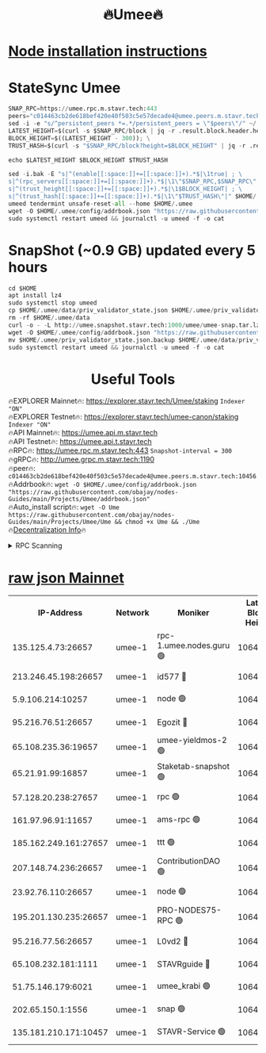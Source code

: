 <h1 align="center"> 🔥Umee🔥</h1>


[Node installation instructions](https://github.com/obajay/nodes-Guides/tree/main/Projects/Umee)
=
# StateSync Umee
```python
SNAP_RPC=https://umee.rpc.m.stavr.tech:443
peers="c014463cb2de618bef420e40f503c5e57decade4@umee.peers.m.stavr.tech:10456"
sed -i -e "s/^persistent_peers *=.*/persistent_peers = \"$peers\"/" ~/.umee/config/config.toml
LATEST_HEIGHT=$(curl -s $SNAP_RPC/block | jq -r .result.block.header.height); \
BLOCK_HEIGHT=$((LATEST_HEIGHT - 300)); \
TRUST_HASH=$(curl -s "$SNAP_RPC/block?height=$BLOCK_HEIGHT" | jq -r .result.block_id.hash)

echo $LATEST_HEIGHT $BLOCK_HEIGHT $TRUST_HASH

sed -i.bak -E "s|^(enable[[:space:]]+=[[:space:]]+).*$|\1true| ; \
s|^(rpc_servers[[:space:]]+=[[:space:]]+).*$|\1\"$SNAP_RPC,$SNAP_RPC\"| ; \
s|^(trust_height[[:space:]]+=[[:space:]]+).*$|\1$BLOCK_HEIGHT| ; \
s|^(trust_hash[[:space:]]+=[[:space:]]+).*$|\1\"$TRUST_HASH\"|" $HOME/.umee/config/config.toml
umeed tendermint unsafe-reset-all --home $HOME/.umee
wget -O $HOME/.umee/config/addrbook.json "https://raw.githubusercontent.com/obajay/nodes-Guides/main/Projects/Umee/addrbook.json"
sudo systemctl restart umeed && journalctl -u umeed -f -o cat
```
# SnapShot (~0.9 GB) updated every 5 hours
```python
cd $HOME
apt install lz4
sudo systemctl stop umeed
cp $HOME/.umee/data/priv_validator_state.json $HOME/.umee/priv_validator_state.json.backup
rm -rf $HOME/.umee/data
curl -o - -L http://umee.snapshot.stavr.tech:1000/umee/umee-snap.tar.lz4 | lz4 -c -d - | tar -x -C $HOME/.umee --strip-components 2
wget -O $HOME/.umee/config/addrbook.json "https://raw.githubusercontent.com/obajay/nodes-Guides/main/Projects/Umee/addrbook.json"
mv $HOME/.umee/priv_validator_state.json.backup $HOME/.umee/data/priv_validator_state.json
sudo systemctl restart umeed && journalctl -u umeed -f -o cat
```
 <h1 align="center"> Useful Tools</h1>

🔥EXPLORER Mainnet🔥:      https://explorer.stavr.tech/Umee/staking             `Indexer "ON"` \
🔥EXPLORER Testnet🔥:        https://explorer.stavr.tech/umee-canon/staking      `Indexer "ON"` \
🔥API Mainnet🔥:                   https://umee.api.m.stavr.tech \
🔥API Testnet🔥:                     https://umee.api.t.stavr.tech \
🔥RPC🔥:                           https://umee.rpc.m.stavr.tech:443                     `Snapshot-interval = 300` \
🔥gRPC🔥:                              http://umee.grpc.m.stavr.tech:1190 \
🔥peer🔥:                     `c014463cb2de618bef420e40f503c5e57decade4@umee.peers.m.stavr.tech:10456` \
🔥Addrbook🔥:    ```wget -O $HOME/.umee/config/addrbook.json "https://raw.githubusercontent.com/obajay/nodes-Guides/main/Projects/Umee/addrbook.json"``` \
🔥Auto_install script🔥: ```wget -O Ume https://raw.githubusercontent.com/obajay/nodes-Guides/main/Projects/Umee/Ume && chmod +x Ume && ./Ume``` \
🔥[Decentralization Info](https://github.com/obajay/StateSync-snapshots/tree/main/Projects/Umee/Decentralization)🔥

<details>
<summary>RPC Scanning</summary>

<h2 align="center"> We scan nodes in real time every 4 hours. And we provide the final result of RPC endpoints.
We cannot influence the operation of these nodes in any way. </h2>


```python
If Voting Power is higher than 0 --> then the Node is a validator of the network and may be subject to attack and be a potential threat to the chain.
```
```python
We marked such validators with a red symbol
```

</details>

[raw json Mainnet](https://rpc-check.umeem.stavr.tech/umeem/rpc-umeem-result.json)
=



<table><tr><th>IP-Address</th><th>Network</th><th>Moniker</th><th>Latest Block Height</th><th>Earliest Block Height</th><th>Catching Up</th><th>Tx Index</th><th>Voting Power</th><th>Scan Time</th></tr><tr><td>135.125.4.73:26657</td><td>umee-1</td><td>rpc-1.umee.nodes.guru 🟢</td><td>10640496</td><td>5167386</td><td>False</td><td>on</td><td>0</td><td>2024-02-17T23:35:18.564102341UTC</td></tr><tr><td>213.246.45.198:26657</td><td>umee-1</td><td>id577 🔴</td><td>10640483</td><td>7100001</td><td>False</td><td>on</td><td>35115900</td><td>2024-02-17T23:34:01.170672457UTC</td></tr><tr><td>5.9.106.214:10257</td><td>umee-1</td><td>node 🟢</td><td>10640492</td><td>7942001</td><td>False</td><td>on</td><td>0</td><td>2024-02-17T23:34:54.685891562UTC</td></tr><tr><td>95.216.76.51:26657</td><td>umee-1</td><td>Egozit 🔴</td><td>10640496</td><td>8262001</td><td>False</td><td>off</td><td>38499540</td><td>2024-02-17T23:35:18.243761719UTC</td></tr><tr><td>65.108.235.36:19657</td><td>umee-1</td><td>umee-yieldmos-2 🟢</td><td>10640477</td><td>9575548</td><td>False</td><td>on</td><td>0</td><td>2024-02-17T23:33:25.943038123UTC</td></tr><tr><td>65.21.91.99:16857</td><td>umee-1</td><td>Staketab-snapshot 🟢</td><td>10640488</td><td>9992001</td><td>False</td><td>off</td><td>0</td><td>2024-02-17T23:34:32.343598098UTC</td></tr><tr><td>57.128.20.238:27657</td><td>umee-1</td><td>rpc 🟢</td><td>10640493</td><td>10337379</td><td>False</td><td>on</td><td>0</td><td>2024-02-17T23:35:03.210202331UTC</td></tr><tr><td>161.97.96.91:11657</td><td>umee-1</td><td>ams-rpc 🟢</td><td>10640499</td><td>10352001</td><td>False</td><td>on</td><td>0</td><td>2024-02-17T23:35:36.912425916UTC</td></tr><tr><td>185.162.249.161:27657</td><td>umee-1</td><td>ttt 🟢</td><td>10640490</td><td>10381617</td><td>False</td><td>on</td><td>0</td><td>2024-02-17T23:34:42.823109054UTC</td></tr><tr><td>207.148.74.236:26657</td><td>umee-1</td><td>ContributionDAO 🟢</td><td>10640497</td><td>10484838</td><td>False</td><td>off</td><td>0</td><td>2024-02-17T23:35:25.597612759UTC</td></tr><tr><td>23.92.76.110:26657</td><td>umee-1</td><td>node 🟢</td><td>10640503</td><td>10526001</td><td>False</td><td>on</td><td>0</td><td>2024-02-17T23:36:00.177660868UTC</td></tr><tr><td>195.201.130.235:26657</td><td>umee-1</td><td>PRO-NODES75-RPC 🟢</td><td>10640491</td><td>10540491</td><td>False</td><td>on</td><td>0</td><td>2024-02-17T23:34:51.389441703UTC</td></tr><tr><td>95.216.77.56:26657</td><td>umee-1</td><td>L0vd2 🔴</td><td>10640499</td><td>10540499</td><td>False</td><td>off</td><td>38406482</td><td>2024-02-17T23:35:36.520346766UTC</td></tr><tr><td>65.108.232.181:1111</td><td>umee-1</td><td>STAVRguide 🔴</td><td>10640476</td><td>10560001</td><td>False</td><td>on</td><td>357732</td><td>2024-02-17T23:33:23.573728499UTC</td></tr><tr><td>51.75.146.179:6021</td><td>umee-1</td><td>umee_krabi 🟢</td><td>10640495</td><td>10626703</td><td>False</td><td>on</td><td>0</td><td>2024-02-17T23:35:11.762973548UTC</td></tr><tr><td>202.65.150.1:1556</td><td>umee-1</td><td>snap 🟢</td><td>10640491</td><td>10633408</td><td>False</td><td>on</td><td>0</td><td>2024-02-17T23:34:52.233365488UTC</td></tr><tr><td>135.181.210.171:10457</td><td>umee-1</td><td>STAVR-Service 🟢</td><td>10640497</td><td>10639621</td><td>False</td><td>on</td><td>0</td><td>2024-02-17T23:35:25.938512210UTC</td></tr></table>
